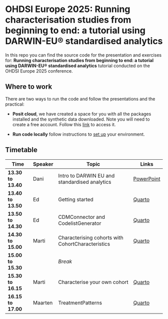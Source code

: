 # OHDSI Europe 2025: Running characterisation studies from beginning to end: a tutorial using DARWIN-EU® standardised analytics

In this repo you can find the source code for the presentation and exercises for: **Running characterisation studies from beginning to end: a tutorial using DARWIN-EU® standardised analytics** tutorial conducted on the OHDSI Europe 2025 conference.

## Where to work

There are two ways to run the code and follow the presentations and the practical:

-   **Posit cloud**, we have created a space for you with all the packages installed and the synthetic data downloaded. Note you will need to create a free account. Follow this [link](https://posit.cloud/spaces/668339/join?access_code=h6LQAibpzBKSFHk6h73YA6WjJyqrn86_fAHsKbOo) to access it.

-   **Run code locally** follow instructions to [set up](https://oxford-pharmacoepi.github.io/darwinTutorial2025/setup.html) your environment.


## Timetable

| Time                | Speaker | Topic                                                                 | Links |  
|---------------------|---------|-----------------------------------------------------------------------| --- |  
|__13.30 to 13.40__ | Dani | Intro to DARWIN EU and standardised analytics | [PowerPoint](https://github.com/oxford-pharmacoepi/darwinTutorial2025/raw/main/IntroToStdAnalinDARWINEU_OHDSIEU25.pptx) |
|__13.40 to 13.50__ | Ed | Getting started | [Quarto](https://oxford-pharmacoepi.github.io/darwinTutorial2025/setup.html) |
|__13.50 to 14.30__ | Ed | CDMConnector and CodelistGenerator | [Quarto](https://oxford-pharmacoepi.github.io/darwinTutorial2025/CodelistGenerator/#/title-slide) |  
|__14.30 to 15.00__ | Marti | Characterising cohorts with CohortCharacteristics | [Quarto](https://oxford-pharmacoepi.github.io/darwinTutorial2025/CohortCharacteristics/#/title-slide) |  
|__15.00 to 15.30__ |  | _Break_  | |  
|__15.30 to 16.15__ | Marti | Characterise your own cohort  | [Quarto](https://oxford-pharmacoepi.github.io/darwinTutorial2025/practical.html)|  
|__16.15 to 17.00__ | Maarten | TreatmentPatterns  | [Quarto](https://oxford-pharmacoepi.github.io/darwinTutorial2025/TreatmentPatterns/#/title-slide)|
